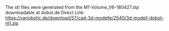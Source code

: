 
The stl files were generated from the M1-Volume_V6-180427.stp downloadable at dobot.de 
Direct Link: https://variobotic.de/download/57/cad-3d-modelle/2540/3d-modell-dobot-m1.zip
